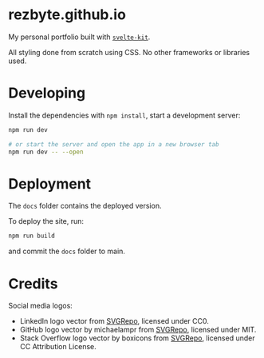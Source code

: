 # rezbyte.github.io

My personal portfolio built with [`svelte-kit`](https://kit.svelte.dev/).

All styling done from scratch using CSS.
No other frameworks or libraries used.

# Developing

Install the dependencies with `npm install`, start a development server:

```bash
npm run dev

# or start the server and open the app in a new browser tab
npm run dev -- --open
```

# Deployment

The `docs` folder contains the deployed version.

To deploy the site, run:

```bash
npm run build
```

and commit the `docs` folder to main.

# Credits

Social media logos:

- LinkedIn logo vector from [SVGRepo](https://www.svgrepo.com/svg/128403/linkedin), licensed under CC0.
- GitHub logo vector by michaelampr from [SVGRepo](https://www.svgrepo.com/svg/360450/github), licensed under MIT.
- Stack Overflow logo vector by boxicons from [SVGRepo](https://www.svgrepo.com/svg/333608/stack-overflow), licensed under CC Attribution License.
